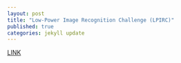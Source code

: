 ```yaml
---
layout: post
title: "Low-Power Image Recognition Challenge (LPIRC)"
published: true
categories: jekyll update
---
```

[LINK](https://rebootingcomputing.ieee.org/lpirc)